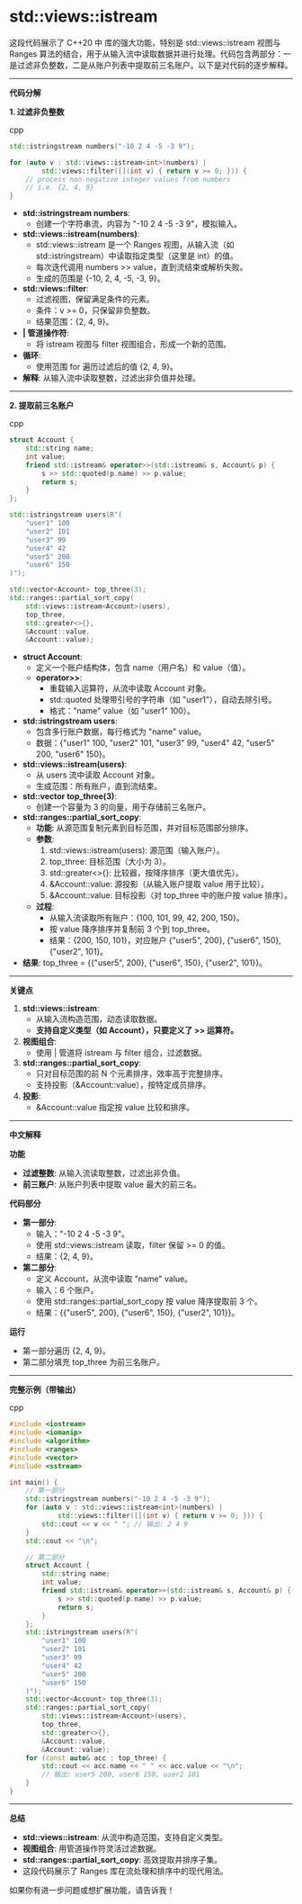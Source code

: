 # std::views::istream 

这段代码展示了 C++20 中 <ranges> 库的强大功能，特别是 std::views::istream 视图与 Ranges 算法的结合，用于从输入流中读取数据并进行处理。代码包含两部分：一是过滤非负整数，二是从账户列表中提取前三名账户。以下是对代码的逐步解释。

------

**代码分解**

**1. 过滤非负整数**

cpp

```cpp
std::istringstream numbers("-10 2 4 -5 -3 9");

for (auto v : std::views::istream<int>(numbers) | 
        std::views::filter([](int v) { return v >= 0; })) {
    // process non-negative integer values from numbers
    // i.e. {2, 4, 9}
}
```

- **std::istringstream numbers**:
  - 创建一个字符串流，内容为 "-10 2 4 -5 -3 9"，模拟输入。
- **std::views::istream<int>(numbers)**:
  - std::views::istream 是一个 Ranges 视图，从输入流（如 std::istringstream）中读取指定类型（这里是 int）的值。
  - 每次迭代调用 numbers >> value，直到流结束或解析失败。
  - 生成的范围是 {-10, 2, 4, -5, -3, 9}。
- **std::views::filter**:
  - 过滤视图，保留满足条件的元素。
  - 条件：v >= 0，只保留非负整数。
  - 结果范围：{2, 4, 9}。
- **| 管道操作符**:
  - 将 istream 视图与 filter 视图组合，形成一个新的范围。
- **循环**:
  - 使用范围 for 遍历过滤后的值 {2, 4, 9}。
- **解释**: 从输入流中读取整数，过滤出非负值并处理。

------

**2. 提取前三名账户**

cpp

```cpp
struct Account {
    std::string name;
    int value;    
    friend std::istream& operator>>(std::istream& s, Account& p) {
        s >> std::quoted(p.name) >> p.value;
        return s;
    }
};

std::istringstream users(R"(
    "user1" 100
    "user2" 101
    "user3" 99
    "user4" 42
    "user5" 200
    "user6" 150
)");

std::vector<Account> top_three(3);
std::ranges::partial_sort_copy(
    std::views::istream<Account>(users),
    top_three,
    std::greater<>{},
    &Account::value,
    &Account::value);
```

- **struct Account**:
  - 定义一个账户结构体，包含 name（用户名）和 value（值）。
  - **operator>>**:
    - 重载输入运算符，从流中读取 Account 对象。
    - std::quoted 处理带引号的字符串（如 "user1"），自动去除引号。
    - 格式："name" value（如 "user1" 100）。
- **std::istringstream users**:
  - 包含多行账户数据，每行格式为 "name" value。
  - 数据：{"user1" 100, "user2" 101, "user3" 99, "user4" 42, "user5" 200, "user6" 150}。
- **std::views::istream<Account>(users)**:
  - 从 users 流中读取 Account 对象。
  - 生成范围：所有账户，直到流结束。
- **std::vector<Account> top_three(3)**:
  - 创建一个容量为 3 的向量，用于存储前三名账户。
- **std::ranges::partial_sort_copy**:
  - **功能**: 从源范围复制元素到目标范围，并对目标范围部分排序。
  - **参数**:
    1. std::views::istream<Account>(users): 源范围（输入账户）。
    2. top_three: 目标范围（大小为 3）。
    3. std::greater<>{}: 比较器，按降序排序（更大值优先）。
    4. &Account::value: 源投影（从输入账户提取 value 用于比较）。
    5. &Account::value: 目标投影（对 top_three 中的账户按 value 排序）。
  - **过程**:
    - 从输入流读取所有账户：{100, 101, 99, 42, 200, 150}。
    - 按 value 降序排序并复制前 3 个到 top_three。
    - 结果：{200, 150, 101}，对应账户 {"user5", 200}, {"user6", 150}, {"user2", 101}。
- **结果**: top_three = {{"user5", 200}, {"user6", 150}, {"user2", 101}}。

------

**关键点**

1. **std::views::istream**:
   - 从输入流构造范围，动态读取数据。
   - **支持自定义类型（如 Account），只要定义了 >> 运算符。**
2. **视图组合**:
   - 使用 | 管道将 istream 与 filter 组合，过滤数据。
3. **std::ranges::partial_sort_copy**:
   - 只对目标范围的前 N 个元素排序，效率高于完整排序。
   - 支持投影（&Account::value），按特定成员排序。
4. **投影**:
   - &Account::value 指定按 value 比较和排序。

------

**中文解释**

**功能**

- **过滤整数**: 从输入流读取整数，过滤出非负值。
- **前三账户**: 从账户列表中提取 value 最大的前三名。

**代码部分**

- **第一部分**:
  - 输入："-10 2 4 -5 -3 9"。
  - 使用 std::views::istream<int> 读取，filter 保留 >= 0 的值。
  - 结果：{2, 4, 9}。
- **第二部分**:
  - 定义 Account，从流中读取 "name" value。
  - 输入：6 个账户。
  - 使用 std::ranges::partial_sort_copy 按 value 降序提取前 3 个。
  - 结果：{{"user5", 200}, {"user6", 150}, {"user2", 101}}。

**运行**

- 第一部分遍历 {2, 4, 9}。
- 第二部分填充 top_three 为前三名账户。

------

**完整示例（带输出）**

cpp

```cpp
#include <iostream>
#include <iomanip>
#include <algorithm>
#include <ranges>
#include <vector>
#include <sstream>

int main() {
    // 第一部分
    std::istringstream numbers("-10 2 4 -5 -3 9");
    for (auto v : std::views::istream<int>(numbers) | 
            std::views::filter([](int v) { return v >= 0; })) {
        std::cout << v << " "; // 输出: 2 4 9
    }
    std::cout << "\n";

    // 第二部分
    struct Account {
        std::string name;
        int value;    
        friend std::istream& operator>>(std::istream& s, Account& p) {
            s >> std::quoted(p.name) >> p.value;
            return s;
        }
    };
    std::istringstream users(R"(
        "user1" 100
        "user2" 101
        "user3" 99
        "user4" 42
        "user5" 200
        "user6" 150
    )");
    std::vector<Account> top_three(3);
    std::ranges::partial_sort_copy(
        std::views::istream<Account>(users),
        top_three,
        std::greater<>{},
        &Account::value,
        &Account::value);
    for (const auto& acc : top_three) {
        std::cout << acc.name << " " << acc.value << "\n";
        // 输出: user5 200, user6 150, user2 101
    }
}
```

------

**总结**

- **std::views::istream**: 从流中构造范围，支持自定义类型。
- **视图组合**: 用管道操作符灵活过滤数据。
- **std::ranges::partial_sort_copy**: 高效提取并排序子集。
- 这段代码展示了 Ranges 库在流处理和排序中的现代用法。

如果你有进一步问题或想扩展功能，请告诉我！